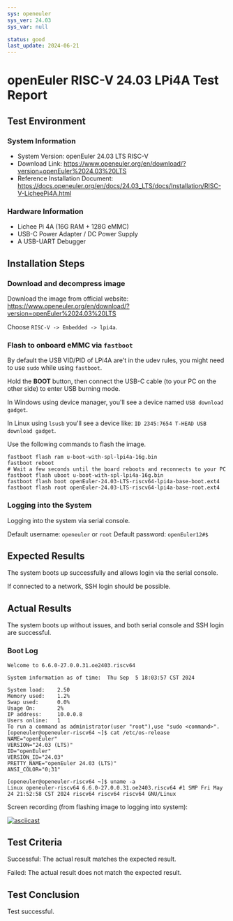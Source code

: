 ```yaml
---
sys: openeuler
sys_ver: 24.03
sys_var: null

status: good
last_update: 2024-06-21
---
```


# openEuler RISC-V 24.03 LPi4A Test Report

## Test Environment

### System Information

- System Version: openEuler 24.03 LTS RISC-V
- Download Link: https://www.openeuler.org/en/download/?version=openEuler%2024.03%20LTS
- Reference Installation Document: https://docs.openeuler.org/en/docs/24.03_LTS/docs/Installation/RISC-V-LicheePi4A.html

### Hardware Information

- Lichee Pi 4A (16G RAM + 128G eMMC)
- USB-C Power Adapter / DC Power Supply
- A USB-UART Debugger

## Installation Steps

### Download and decompress image

Download the image from official website: https://www.openeuler.org/en/download/?version=openEuler%2024.03%20LTS

Choose `RISC-V -> Embedded -> lpi4a`.

### Flash to onboard eMMC via `fastboot`

By default the USB VID/PID of LPi4A are't in the udev rules, you might need to use `sudo` while using `fastboot`.

Hold the **BOOT** button, then connect the USB-C cable (to your PC on the other side) to enter USB burning mode.

In Windows using device manager, you'll see a device named `USB download gadget`.

In Linux using `lsusb` you'll see a device like: `ID 2345:7654 T-HEAD USB download gadget`.

Use the following commands to flash the image.

```shell
fastboot flash ram u-boot-with-spl-lpi4a-16g.bin
fastboot reboot
# Wait a few seconds until the board reboots and reconnects to your PC
fastboot flash uboot u-boot-with-spl-lpi4a-16g.bin
fastboot flash boot openEuler-24.03-LTS-riscv64-lpi4a-base-boot.ext4
fastboot flash root openEuler-24.03-LTS-riscv64-lpi4a-base-root.ext4
```

### Logging into the System

Logging into the system via serial console.

Default username: `openeuler` or `root`
Default password: `openEuler12#$`

## Expected Results

The system boots up successfully and allows login via the serial console.

If connected to a network, SSH login should be possible.

## Actual Results

The system boots up without issues, and both serial console and SSH login are successful.

### Boot Log

```log
Welcome to 6.6.0-27.0.0.31.oe2403.riscv64                                                                               
                                                                                                                        
System information as of time:  Thu Sep  5 18:03:57 CST 2024                                                            
                                                                                                                        
System load:    2.50                                                                                                    
Memory used:    1.2%                                                                                                    
Swap used:      0.0%                                                                                                    
Usage On:       2%                                                                                                      
IP address:     10.0.0.8                                                                                                
Users online:   1                                                                                                       
To run a command as administrator(user "root"),use "sudo <command>".                                                    
[openeuler@openeuler-riscv64 ~]$ cat /etc/os-release                                                                    
NAME="openEuler"                                                                                                        
VERSION="24.03 (LTS)"                                                                                                   
ID="openEuler"                                                                                                          
VERSION_ID="24.03"                                                                                                      
PRETTY_NAME="openEuler 24.03 (LTS)"                                                                                     
ANSI_COLOR="0;31"                                                                                                       
                                                                                                                        
[openeuler@openeuler-riscv64 ~]$ uname -a                                                                               
Linux openeuler-riscv64 6.6.0-27.0.0.31.oe2403.riscv64 #1 SMP Fri May 24 21:52:58 CST 2024 riscv64 riscv64 riscv64 GNU/Linux
```

Screen recording (from flashing image to logging into system):

[![asciicast](https://asciinema.org/a/Jo6gwkRgaOBAeXgbwIuK4OWel.svg)](https://asciinema.org/a/Jo6gwkRgaOBAeXgbwIuK4OWel)

## Test Criteria

Successful: The actual result matches the expected result.

Failed: The actual result does not match the expected result.

## Test Conclusion

Test successful.
